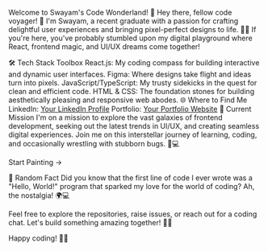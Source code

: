 Welcome to Swayam's Code Wonderland! 🚀
Hey there, fellow code voyager! 👋 I'm Swayam, a recent graduate with a passion for crafting delightful user experiences and bringing pixel-perfect designs to life. 🌈✨ If you're here, you've probably stumbled upon my digital playground where React, frontend magic, and UI/UX dreams come together!

🛠️ Tech Stack Toolbox
React.js: My coding compass for building interactive and dynamic user interfaces.
Figma: Where designs take flight and ideas turn into pixels.
JavaScript/TypeScript: My trusty sidekicks in the quest for clean and efficient code.
HTML & CSS: The foundation stones for building aesthetically pleasing and responsive web abodes.
🌐 Where to Find Me
LinkedIn: [Your LinkedIn Profile](https://www.linkedin.com/in/swayam-debata/)
Portfolio: [Your Portfolio Website](https://swayam-dev.netlify.app/)
🚀 Current Mission
I'm on a mission to explore the vast galaxies of frontend development, seeking out the latest trends in UI/UX, and creating seamless digital experiences. Join me on this interstellar journey of learning, coding, and occasionally wrestling with stubborn bugs. 🐞💻


Start Painting →

🤖 Random Fact
Did you know that the first line of code I ever wrote was a "Hello, World!" program that sparked my love for the world of coding? Ah, the nostalgia! 🌍💻

Feel free to explore the repositories, raise issues, or reach out for a coding chat. Let's build something amazing together! 🚧🌟

Happy coding! 🚀✨
